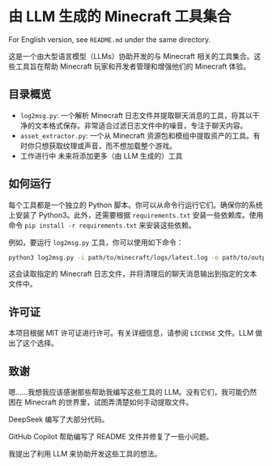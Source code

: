 # 由 LLM 生成的 Minecraft 工具集合

For English version, see `README.md` under the same directory.

这是一个由大型语言模型（LLMs）协助开发的与 Minecraft 相关的工具集合。这些工具旨在帮助 Minecraft 玩家和开发者管理和增强他们的 Minecraft 体验。

## 目录概览
- `log2msg.py`: 一个解析 Minecraft 日志文件并提取聊天消息的工具，将其以干净的文本格式保存。非常适合过滤日志文件中的噪音，专注于聊天内容。
- `asset_extractor.py`: 一个从 Minecraft 资源包和模组中提取资产的工具。有时你只想获取纹理或声音，而不想加载整个游戏。
- 工作进行中 未来将添加更多（由 LLM 生成的）工具

## 如何运行

每个工具都是一个独立的 Python 脚本。你可以从命令行运行它们。确保你的系统上安装了 Python3。此外，还需要根据 `requirements.txt` 安装一些依赖库。使用命令 `pip install -r requirements.txt` 来安装这些依赖。

例如，要运行 `log2msg.py` 工具，你可以使用如下命令：

```bash
python3 log2msg.py -i path/to/minecraft/logs/latest.log -o path/to/output/clean_chat.txt
```

这会读取指定的 Minecraft 日志文件，并将清理后的聊天消息输出到指定的文本文件中。

## 许可证
本项目根据 MIT 许可证进行许可。有关详细信息，请参阅 `LICENSE` 文件。LLM 做出了这个选择。

## 致谢
嗯……我想我应该感谢那些帮助我编写这些工具的 LLM。没有它们，我可能仍然困在 Minecraft 的世界里，试图弄清楚如何手动提取文件。

DeepSeek 编写了大部分代码。

GitHub Copilot 帮助编写了 README 文件并修复了一些小问题。

我提出了利用 LLM 来协助开发这些工具的想法。